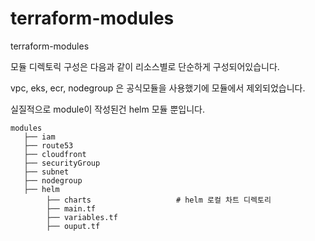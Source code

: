 # terraform-modules
terraform-modules

모듈 디렉토릭 구성은 다음과 같이 리소스별로 단순하게 구성되어있습니다.

vpc, eks, ecr, nodegroup 은 공식모듈을 사용했기에 모듈에서 제외되었습니다.

실질적으로 module이 작성된건 helm 모듈 뿐입니다.

```
modules
   ├── iam
   ├── route53
   ├── cloudfront
   ├── securityGroup
   ├── subnet
   ├── nodegroup
   ├── helm
        ├── charts                   # helm 로컬 차트 디렉토리
        ├── main.tf
        ├── variables.tf
        ├── ouput.tf
```
